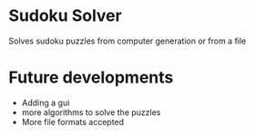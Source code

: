 # Sudoku Solver
Solves sudoku puzzles from computer generation or from a file

# Future developments
- Adding a gui
- more algorithms to solve the puzzles
- More file formats accepted

